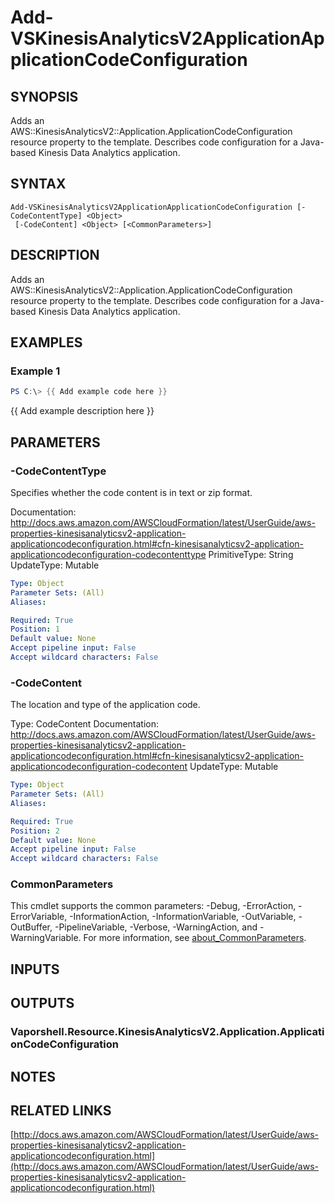 # Add-VSKinesisAnalyticsV2ApplicationApplicationCodeConfiguration

## SYNOPSIS
Adds an AWS::KinesisAnalyticsV2::Application.ApplicationCodeConfiguration resource property to the template.
Describes code configuration for a Java-based Kinesis Data Analytics application.

## SYNTAX

```
Add-VSKinesisAnalyticsV2ApplicationApplicationCodeConfiguration [-CodeContentType] <Object>
 [-CodeContent] <Object> [<CommonParameters>]
```

## DESCRIPTION
Adds an AWS::KinesisAnalyticsV2::Application.ApplicationCodeConfiguration resource property to the template.
Describes code configuration for a Java-based Kinesis Data Analytics application.

## EXAMPLES

### Example 1
```powershell
PS C:\> {{ Add example code here }}
```

{{ Add example description here }}

## PARAMETERS

### -CodeContentType
Specifies whether the code content is in text or zip format.

Documentation: http://docs.aws.amazon.com/AWSCloudFormation/latest/UserGuide/aws-properties-kinesisanalyticsv2-application-applicationcodeconfiguration.html#cfn-kinesisanalyticsv2-application-applicationcodeconfiguration-codecontenttype
PrimitiveType: String
UpdateType: Mutable

```yaml
Type: Object
Parameter Sets: (All)
Aliases:

Required: True
Position: 1
Default value: None
Accept pipeline input: False
Accept wildcard characters: False
```

### -CodeContent
The location and type of the application code.

Type: CodeContent
Documentation: http://docs.aws.amazon.com/AWSCloudFormation/latest/UserGuide/aws-properties-kinesisanalyticsv2-application-applicationcodeconfiguration.html#cfn-kinesisanalyticsv2-application-applicationcodeconfiguration-codecontent
UpdateType: Mutable

```yaml
Type: Object
Parameter Sets: (All)
Aliases:

Required: True
Position: 2
Default value: None
Accept pipeline input: False
Accept wildcard characters: False
```

### CommonParameters
This cmdlet supports the common parameters: -Debug, -ErrorAction, -ErrorVariable, -InformationAction, -InformationVariable, -OutVariable, -OutBuffer, -PipelineVariable, -Verbose, -WarningAction, and -WarningVariable. For more information, see [about_CommonParameters](http://go.microsoft.com/fwlink/?LinkID=113216).

## INPUTS

## OUTPUTS

### Vaporshell.Resource.KinesisAnalyticsV2.Application.ApplicationCodeConfiguration
## NOTES

## RELATED LINKS

[http://docs.aws.amazon.com/AWSCloudFormation/latest/UserGuide/aws-properties-kinesisanalyticsv2-application-applicationcodeconfiguration.html](http://docs.aws.amazon.com/AWSCloudFormation/latest/UserGuide/aws-properties-kinesisanalyticsv2-application-applicationcodeconfiguration.html)

